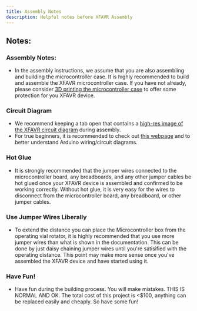 ```yaml
---
title: Assembly Notes
description: Helpful notes before XFAVR Assembly
---
```


## Notes:

### Assembly Notes:
- In the assembly instructions, we assume that you are also assembling and building the microcontroller case. It is highly recommended to build and assemble the XFAVR microcontroller case. If you have not already, please consider [3D printing the microcontroller case](/3d-printing/microcontroller-case/) to offer some protection for you XFAVR device.

### Circuit Diagram
- We recommend keeping a tab open that contains a <a href="/assets/XFAVRCircuitDiagram.jpeg" target="_blank" rel="noopener reference">high-res image of the XFAVR circuit diagram</a> during assembly.
- For true beginners, it is recommended to check out <a href="https://docs.arduino.cc/built-in-examples/digital/Button" target="_blank" rel="noopener reference">this webpage</a> and to better understand Arduino wiring/circuit diagrams.

### Hot Glue
- It is strongly recommended that the jumper wires connected to the microcontroller board, any breadboards, and any other jumper cables be hot glued once your XFAVR device is assembled and confirmed to be working correctly. Without hot glue, it is very easy for the wires to disconnect from the microcontroller board, any breadboard, or other jumper cables.

### Use Jumper Wires Liberally
- To extend the distance you can place the Microcontroller box from the operating vial rotator, it is highly recommended that you use more jumper wires than what is shown in the documentation. This can be done by just daisy chaining jumper wires until you're satisified with the operating distance. This point may make more sense once you've assembled the XFAVR device and have started using it.

### Have Fun!
- Have fun during the building process. You will make mistakes. THIS IS NORMAL AND OK. The total cost of this project is <$100, anything can be replaced easily and cheaply. So have some fun!
